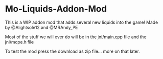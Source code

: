 # Mo-Liquids-Addon-Mod
This is a WIP addon mod that adds several new liquids into the game!  Made by @Alightsole12 and @MRAndy_PE


Most of the stuff we will ever do will be in the jni/main.cpp file and the jni/mcpe.h file

To test the mod press the download as zip file... more on that later.
